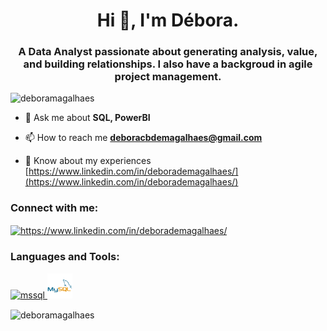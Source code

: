 <!--
### Hi there 👋


**deboramagalhaes/deboramagalhaes** is a ✨ _special_ ✨ repository because its `README.md` (this file) appears on your GitHub profile.

Here are some ideas to get you started:

- 🔭 I’m currently working on ...
- 🌱 I’m currently learning ...
- 👯 I’m looking to collaborate on ...
- 🤔 I’m looking for help with ...
- 💬 Ask me about ...
- 📫 How to reach me: ...
- 😄 Pronouns: ...
- ⚡ Fun fact: ...
-->

<h1 align="center">Hi 👋, I'm Débora.</h1>
<h3 align="center">A Data Analyst passionate about generating analysis, value, and building relationships. I also have a backgroud in agile project management.</h3>

<p align="left"> <img src="https://komarev.com/ghpvc/?username=deboramagalhaes&label=Profile%20views&color=0e75b6&style=flat" alt="deboramagalhaes" /> </p>

- 💬 Ask me about **SQL, PowerBI**

- 📫 How to reach me **deboracbdemagalhaes@gmail.com**

- 📄 Know about my experiences [https://www.linkedin.com/in/deborademagalhaes/](https://www.linkedin.com/in/deborademagalhaes/)

<h3 align="left">Connect with me:</h3>
<p align="left">
<a href="https://linkedin.com/in/https://www.linkedin.com/in/deborademagalhaes/" target="blank"><img align="center" src="https://raw.githubusercontent.com/rahuldkjain/github-profile-readme-generator/master/src/images/icons/Social/linked-in-alt.svg" alt="https://www.linkedin.com/in/deborademagalhaes/" height="30" width="40" /></a>
</p>

<h3 align="left">Languages and Tools:</h3>
<p align="left"> <a href="https://www.microsoft.com/en-us/sql-server" target="_blank" rel="noreferrer"> <img src="https://www.svgrepo.com/show/303229/microsoft-sql-server-logo.svg" alt="mssql" width="40" height="40"/> </a> <a href="https://www.mysql.com/" target="_blank" rel="noreferrer"> <img src="https://raw.githubusercontent.com/devicons/devicon/master/icons/mysql/mysql-original-wordmark.svg" alt="mysql" width="40" height="40"/> </a> </p>

<p><img align="center" src="https://github-readme-stats.vercel.app/api/top-langs?username=deboramagalhaes&show_icons=true&locale=en&layout=compact" alt="deboramagalhaes" /></p>

